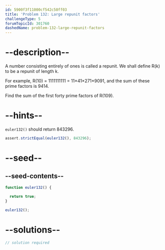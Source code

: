 ```yaml
---
id: 5900f3f11000cf542c50ff03
title: 'Problem 132: Large repunit factors'
challengeType: 5
forumTopicId: 301760
dashedName: problem-132-large-repunit-factors
---
```


# --description--

A number consisting entirely of ones is called a repunit. We shall define R(k) to be a repunit of length k.

For example, R(10) = 1111111111 = 11×41×271×9091, and the sum of these prime factors is 9414.

Find the sum of the first forty prime factors of R(109).

# --hints--

`euler132()` should return 843296.

```js
assert.strictEqual(euler132(), 843296);
```

# --seed--

## --seed-contents--

```js
function euler132() {

  return true;
}

euler132();
```

# --solutions--

```js
// solution required
```
